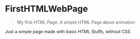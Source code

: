 # FirstHTMLWebPage
> My first HTML Page. A simple HTML Page about animation

Just a simple page made with basic HTML Stuffs, without CSS
